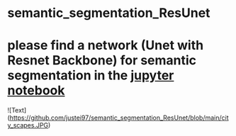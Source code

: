 # semantic_segmentation_ResUnet
# please find a network (Unet with Resnet Backbone) for semantic segmentation in the  [jupyter notebook](https://github.com/justei97/semantic_segmentation_ResUnet/blob/main/SemanticSegmentation%20(Unet%20with%20ResNetEncoder).ipynb)
![Text] (https://github.com/justei97/semantic_segmentation_ResUnet/blob/main/city_scapes.JPG) 
